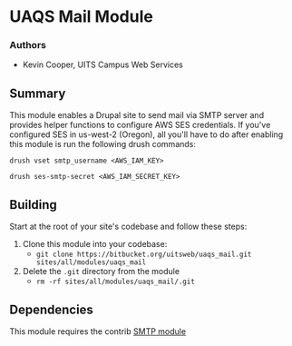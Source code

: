 # UAQS Mail Module #

### Authors
* Kevin Cooper, UITS Campus Web Services

## Summary
This module enables a Drupal site to send mail via SMTP server and provides
helper functions to configure AWS SES credentials. If you've configured SES in
us-west-2 (Oregon), all you'll have to do after enabling this module is run the
following drush commands:

`drush vset smtp_username <AWS_IAM_KEY>`

`drush ses-smtp-secret <AWS_IAM_SECRET_KEY>`

## Building
Start at the root of your site's codebase and follow these steps:

1.  Clone this module into your codebase:
    *  `git clone https://bitbucket.org/uitsweb/uaqs_mail.git sites/all/modules/uaqs_mail`
2.  Delete the `.git` directory from the module
    *  `rm -rf sites/all/modules/uaqs_mail/.git`

## Dependencies
This module requires the contrib [SMTP module](https://www.drupal.org/project/smtp)
